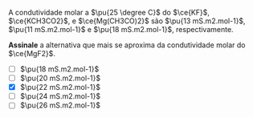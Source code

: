 A condutividade molar a $\pu{25 \degree C}$ do $\ce{KF}$, $\ce{KCH3CO2}$, e $\ce{Mg(CH3CO)2}$ são $\pu{13 mS.m2.mol-1}$, $\pu{11 mS.m2.mol-1}$ e $\pu{18 mS.m2.mol-1}$, respectivamente. 

**Assinale** a alternativa que mais se aproxima da condutividade molar do $\ce{MgF2}$.

- [ ] $\pu{18 mS.m2.mol-1}$
- [ ] $\pu{20 mS.m2.mol-1}$
- [x] $\pu{22 mS.m2.mol-1}$
- [ ] $\pu{24 mS.m2.mol-1}$
- [ ] $\pu{26 mS.m2.mol-1}$